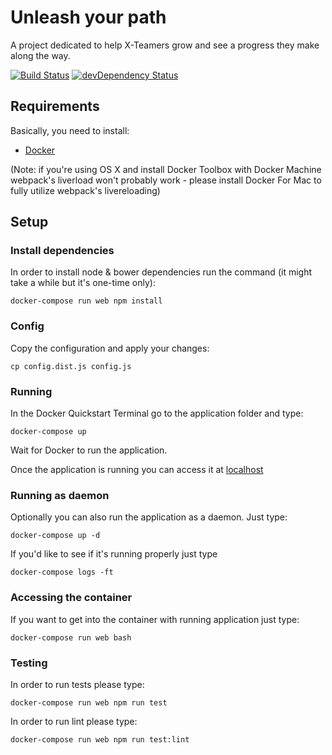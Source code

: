 # Unleash your path

A project dedicated to help X-Teamers grow and see a progress they make along the way.

[![Build Status](https://travis-ci.org/x-team/unleash.svg?branch=master)](https://travis-ci.org/x-team/unleash)
[![devDependency Status](https://david-dm.org/x-team/unleash/dev-status.svg)](https://david-dm.org/x-team/unleash#info=devDependencies)

## Requirements

Basically, you need to install:
- [Docker](https://www.docker.com)

(Note: if you're using OS X and install Docker Toolbox with Docker Machine webpack's liverload won't probably work - please install Docker For Mac to fully utilize webpack's livereloading)

## Setup

### Install dependencies

In order to install node & bower dependencies run the command (it might take a while but it's one-time only):
```
docker-compose run web npm install
```

### Config

Copy the configuration and apply your changes:
```
cp config.dist.js config.js
```

### Running

In the Docker Quickstart Terminal go to the application folder and type:
```
docker-compose up
```

Wait for Docker to run the application.

Once the application is running you can access it at [localhost](http://localhost)

### Running as daemon

Optionally you can also run the application as a daemon. Just type:

```
docker-compose up -d
```
If you'd like to see if it's running properly just type
```
docker-compose logs -ft
```

### Accessing the container

If you want to get into the container with running application just type:
```
docker-compose run web bash
```

### Testing

In order to run tests please type:
```
docker-compose run web npm run test
```

In order to run lint please type:
```
docker-compose run web npm run test:lint
```
